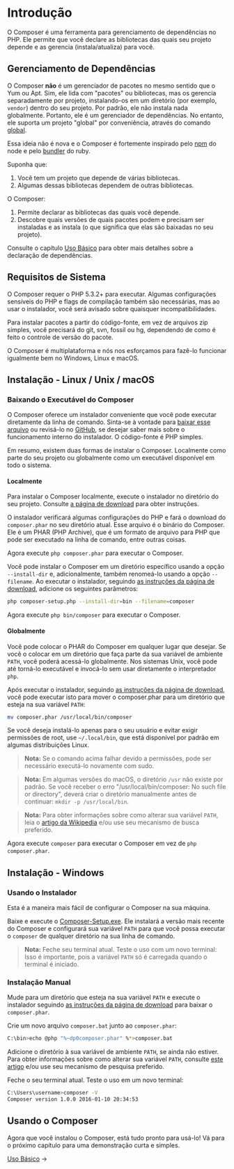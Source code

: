 # Introdução

O Composer é uma ferramenta para gerenciamento de dependências no PHP. Ele
permite que você declare as bibliotecas das quais seu projeto depende e as
gerencia (instala/atualiza) para você.

## Gerenciamento de Dependências

O Composer **não** é um gerenciador de pacotes no mesmo sentido que o Yum ou
Apt. Sim, ele lida com "pacotes" ou bibliotecas, mas os gerencia separadamente
por projeto, instalando-os em um diretório (por exemplo, `vendor`) dentro do seu
projeto. Por padrão, ele não instala nada globalmente. Portanto, ele é um
gerenciador de dependências. No entanto, ele suporta um projeto "global" por
conveniência, através do comando [global][cli-global].

Essa ideia não é nova e o Composer é fortemente inspirado pelo [npm][npmjs-page]
do node e pelo [bundler][bundler-page] do ruby.

Suponha que:

1. Você tem um projeto que depende de várias bibliotecas.
1. Algumas dessas bibliotecas dependem de outras bibliotecas.

O Composer:

1. Permite declarar as bibliotecas das quais você depende.
1. Descobre quais versões de quais pacotes podem e precisam ser instaladas e as
   instala (o que significa que elas são baixadas no seu projeto).

Consulte o capítulo [Uso Básico][basic-usage] para obter mais detalhes sobre a
declaração de dependências.

## Requisitos de Sistema

O Composer requer o PHP 5.3.2+ para executar. Algumas configurações sensíveis do
PHP e flags de compilação também são necessárias, mas ao usar o instalador, você
será avisado sobre quaisquer incompatibilidades.

Para instalar pacotes a partir do código-fonte, em vez de arquivos zip simples,
você precisará do git, svn, fossil ou hg, dependendo de como é feito o controle
de versão do pacote.

O Composer é multiplataforma e nós nos esforçamos para fazê-lo funcionar
igualmente bem no Windows, Linux e macOS.

## Instalação - Linux / Unix / macOS

### Baixando o Executável do Composer

O Composer oferece um instalador conveniente que você pode executar diretamente
da linha de comando. Sinta-se à vontade para [baixar esse arquivo][installer]
ou revisá-lo no [GitHub][installer-github], se desejar saber mais sobre
o funcionamento interno do instalador. O código-fonte é PHP simples.

Em resumo, existem duas formas de instalar o Composer. Localmente como parte do
seu projeto ou globalmente como um executável disponível em todo o sistema.

#### Localmente

Para instalar o Composer localmente, execute o instalador no diretório do seu
projeto. Consulte [a página de download][download-page] para obter instruções.

O instalador verificará algumas configurações do PHP e fará o download do
`composer.phar` no seu diretório atual. Esse arquivo é o binário do Composer.
Ele é um PHAR (PHP Archive), que é um formato de arquivo para PHP que pode ser
executado na linha de comando, entre outras coisas.

Agora execute `php composer.phar` para executar o Composer.

Você pode instalar o Composer em um diretório específico usando a opção
`--install-dir` e, adicionalmente, também renomeá-lo usando a opção
`--filename`. Ao executar o instalador, seguindo [as instruções da página de download][download-page],
adicione os seguintes parâmetros:

```sh
php composer-setup.php --install-dir=bin --filename=composer
```

Agora execute `php bin/composer` para executar o Composer.

#### Globalmente

Você pode colocar o PHAR do Composer em qualquer lugar que desejar. Se você o
colocar em um diretório que faça parte da sua variável de ambiente `PATH`, você
poderá acessá-lo globalmente. Nos sistemas Unix, você pode até torná-lo
executável e invocá-lo sem usar diretamente o interpretador `php`.

Após executar o instalador, seguindo [as instruções da página de download][download-page],
você pode executar isto para mover o composer.phar para um diretório que esteja
na sua variável `PATH`:

```sh
mv composer.phar /usr/local/bin/composer
```

Se você deseja instalá-lo apenas para o seu usuário e evitar exigir permissões
de root, use `~/.local/bin`, que está disponível por padrão em algumas
distribuições Linux.

> **Nota:** Se o comando acima falhar devido a permissões, pode ser necessário
> executá-lo novamente com sudo.

> **Nota:** Em algumas versões do macOS, o diretório `/usr` não existe por
> padrão. Se você receber o erro "/usr/local/bin/composer: No such file or
> directory", deverá criar o diretório manualmente antes de continuar:
> `mkdir -p /usr/local/bin`.

> **Nota:** Para obter informações sobre como alterar sua variável `PATH`, leia
> o [artigo da Wikipedia][path-variable] e/ou use seu mecanismo de busca
> preferido.

Agora execute `composer` para executar o Composer em vez de `php composer.phar`.

## Instalação - Windows

### Usando o Instalador

Esta é a maneira mais fácil de configurar o Composer na sua máquina.

Baixe e execute o [Composer-Setup.exe][installer-exe]. Ele instalará a versão
mais recente do Composer e configurará sua variável `PATH` para que você possa
executar o `composer` de qualquer diretório na sua linha de comando.

> **Nota:** Feche seu terminal atual. Teste o uso com um novo terminal: Isso é
> importante, pois a variável `PATH` só é carregada quando o terminal é
> iniciado.

### Instalação Manual

Mude para um diretório que esteja na sua variável `PATH` e execute o instalador
seguindo [as instruções da página de download][download-page] para baixar o
`composer.phar`.

Crie um novo arquivo `composer.bat` junto ao `composer.phar`:

```sh
C:\bin>echo @php "%~dp0composer.phar" %*>composer.bat
```

Adicione o diretório à sua variável de ambiente `PATH`, se ainda não estiver.
Para obter informações sobre como alterar sua variável `PATH`, consulte
[este artigo][path-article] e/ou use seu mecanismo de pesquisa preferido.

Feche o seu terminal atual. Teste o uso em um novo terminal:

```sh
C:\Users\username>composer -V
Composer version 1.0.0 2016-01-10 20:34:53
```

## Usando o Composer

Agora que você instalou o Composer, está tudo pronto para usá-lo! Vá para o
próximo capítulo para uma demonstração curta e simples.

[Uso Básico][basic-usage] &rarr;

[basic-usage]: 01-basic-usage.md
[bundler-page]: https://bundler.io/
[cli-global]: 03-cli.md#global
[download-page]: https://getcomposer.org/download/
[installer]: https://getcomposer.org/installer
[installer-github]: https://github.com/composer/getcomposer.org/blob/master/web/installer
[installer-exe]: https://getcomposer.org/Composer-Setup.exe
[npmjs-page]: https://www.npmjs.com/
[path-article]: https://www.computerhope.com/issues/ch000549.htm
[path-variable]: https://en.wikipedia.org/wiki/PATH_(variable)
